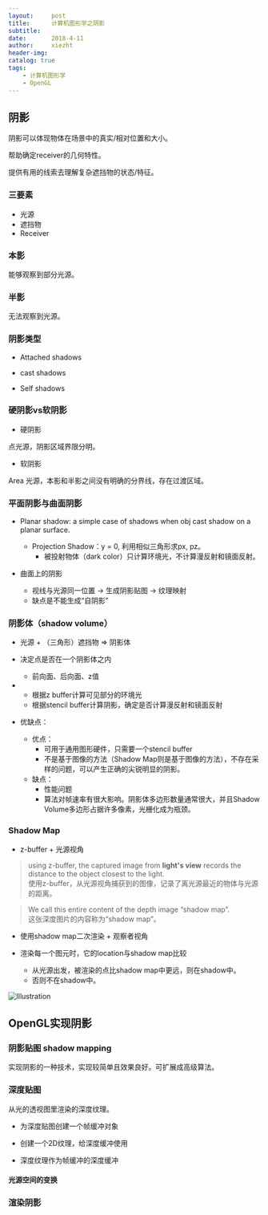 ```yaml
---
layout:     post
title:      计算机图形学之阴影
subtitle:   
date:       2018-4-11
author:     xiezht
header-img: 
catalog: true
tags:
    - 计算机图形学
    - OpenGL
---
```


## 阴影

阴影可以体现物体在场景中的真实/相对位置和大小。

帮助确定receiver的几何特性。

提供有用的线索去理解复杂遮挡物的状态/特征。

### 三要素

* 光源
* 遮挡物
* Receiver

### 本影

能够观察到部分光源。

### 半影

无法观察到光源。

### 阴影类型

* Attached shadows

* cast shadows

* Self shadows

### 硬阴影vs软阴影

* 硬阴影

点光源，阴影区域界限分明。

* 软阴影

Area 光源，本影和半影之间没有明确的分界线，存在过渡区域。

### 平面阴影与曲面阴影

* Planar shadow: a simple case of shadows when obj cast shadow on a planar surface.
	+ Projection Shadow：y = 0, 利用相似三角形求px, pz。
		- 被投射物体（dark color）只计算环境光，不计算漫反射和镜面反射。

* 曲面上的阴影
	+ 视线与光源同一位置 -> 生成阴影贴图 -> 纹理映射
	+ 缺点是不能生成“自阴影”

### 阴影体（shadow volume）

* 光源 + （三角形）遮挡物 => 阴影体

* 决定点是否在一个阴影体之内
	+ 前向面、后向面、z值

* 
	+ 根据z buffer计算可见部分的环境光
	+ 根据stencil buffer计算阴影，确定是否计算漫反射和镜面反射

* 优缺点：
	+ 优点：
		- 可用于通用图形硬件，只需要一个stencil buffer
		- 不是基于图像的方法（Shadow Map则是基于图像的方法），不存在采样的问题，可以产生正确的尖锐明显的阴影。
	+ 缺点：
		- 性能问题
		- 算法对帧速率有很大影响。阴影体多边形数量通常很大，并且Shadow Volume多边形占据许多像素，光栅化成为瓶颈。


### Shadow Map
	
* z-buffer + 光源视角

>using z-buffer, the captured image from **light's view** records
the distance to the object closest to the light.<br/>
使用z-buffer，从光源视角捕获到的图像，记录了离光源最近的物体与光源的距离。

>We call this entire content of the depth image “shadow map”.<br/>
>这张深度图片的内容称为“shadow map”。

* 使用shadow map二次渲染 + 观察者视角

* 渲染每一个图元时，它的location与shadow map比较
	+ 从光源出发，被渲染的点比shadow map中更远，则在shadow中。
	+ 否则不在shadow中。

![Illustration](postImg\CG-shadow\shadowmap-illustration)


## OpenGL实现阴影

### 阴影贴图 shadow mapping

实现阴影的一种技术，实现较简单且效果良好。可扩展成高级算法。


### 深度贴图

从光的透视图里渲染的深度纹理。

* 为深度贴图创建一个帧缓冲对象

* 创建一个2D纹理，给深度缓冲使用

* 深度纹理作为帧缓冲的深度缓冲

#### 光源空间的变换

### 渲染阴影


